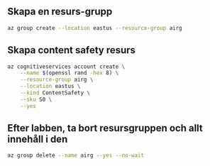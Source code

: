 ## Skapa en resurs-grupp

```bash
az group create --location eastus --resource-group airg
```

## Skapa content safety resurs

```bash
az cognitiveservices account create \
    --name $(openssl rand -hex 8) \
    --resource-group airg \
    --location eastus \
    --kind ContentSafety \
    --sku S0 \
    --yes
```

## Efter labben, ta bort resursgruppen och allt innehåll i den

```bash
az group delete --name airg --yes --no-wait
```
